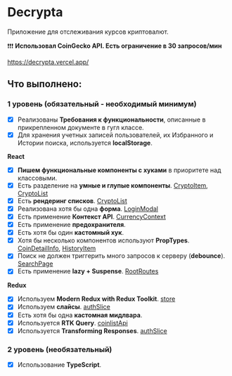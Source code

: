 # Decrypta

Приложение для отслеживания курсов криптовалют.

❗❗❗ **Использовал CoinGecko API. Есть ограничение в 30 запросов/мин**

https://decrypta.vercel.app/

## Что выполнено:

### 1 уровень (обязательный - необходимый минимум)

-   [x] Реализованы **Требования к функциональности**, описанные в прикрепленном документе в гугл классе.
-   [x] Для хранения учетных записей пользователей, их Избранного и Истории поиска, используется **localStorage**.

**React**

-   [x] **Пишем функциональные компоненты c хуками** в приоритете над классовыми.
-   [x] Есть разделение на **умные и глупые компоненты**. [CryptoItem](https://github.com/snj2k1/DECRYPTA/blob/main/src/components/screens/crypto-item/crypto-item.tsx), [CryptoList](https://github.com/snj2k1/DECRYPTA/blob/main/src/components/screens/crypto-list/crypto-list.tsx)
-   [x] Есть **рендеринг списков**. [CryptoList](https://github.com/snj2k1/DECRYPTA/blob/main/src/components/screens/crypto-list/crypto-list.tsx)
-   [x] Реализована хотя бы одна **форма**. [LoginModal](https://github.com/snj2k1/DECRYPTA/blob/main/src/components/shared/login-modal/login-modal.tsx)
-   [x] Есть применение **Контекст API**. [CurrencyContext](https://github.com/snj2k1/DECRYPTA/blob/main/src/context/currency-context/currency-context.tsx)
-   [x] Есть применение **предохранителя**.
-   [x] Есть хотя бы один **кастомный хук**.
-   [x] Хотя бы несколько компонентов используют **PropTypes**. [CoinDetailInfo](https://github.com/snj2k1/DECRYPTA/blob/main/src/components/screens/coin-detail-info/coin-detail-info.tsx), [HistoryItem](https://github.com/snj2k1/DECRYPTA/blob/main/src/components/screens/history-item/history-item.tsx)
-   [x] Поиск не должен триггерить много запросов к серверу (**debounce**). [SearchPage](https://github.com/snj2k1/DECRYPTA/blob/main/src/pages/search-page/search-page.tsx)
-   [x] Есть применение **lazy + Suspense**. [RootRoutes](https://github.com/snj2k1/DECRYPTA/blob/main/src/routes/root-routes.tsx)

**Redux**

-   [x] Используем **Modern Redux with Redux Toolkit**. [store](https://github.com/snj2k1/DECRYPTA/blob/main/src/store/store.ts)
-   [x] Используем **слайсы**. [authSlice](https://github.com/snj2k1/DECRYPTA/blob/main/src/store/slices/auth-slice.ts)
-   [x] Есть хотя бы одна **кастомная мидлвара**.
-   [x] Используется **RTK Query**. [coinlistApi](https://github.com/snj2k1/DECRYPTA/blob/main/src/store/rtk-query/coinlist-api.ts)
-   [x] Используется **Transforming Responses**. [authSlice](https://github.com/snj2k1/DECRYPTA/blob/main/src/store/slices/auth-slice.ts)

### 2 уровень (необязательный)

-   [x] Использование **TypeScript**.
